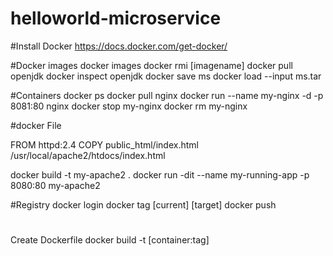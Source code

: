 # helloworld-microservice

#Install Docker
https://docs.docker.com/get-docker/

#Docker images
docker images
docker rmi [imagename]
docker pull openjdk
docker inspect openjdk
docker save ms
docker load --input ms.tar





#Containers
docker ps
docker pull nginx
docker run --name my-nginx -d -p 8081:80 nginx
docker stop my-nginx
docker rm my-nginx


#docker File

FROM httpd:2.4
COPY public_html/index.html /usr/local/apache2/htdocs/index.html

docker build -t my-apache2 .
docker run -dit --name my-running-app -p 8080:80 my-apache2

#Registry
docker login
docker tag [current] [target]
docker push

#
Create Dockerfile
docker build -t [container:tag]

